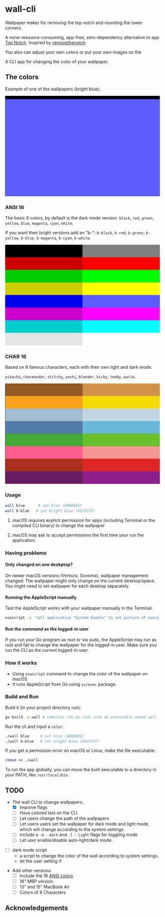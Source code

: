 # wall-cli

Wallpaper maker for removing the top notch and rounding the lower corners.

A none-resource-consuming, app-free, zero-dependency alternative to app [Top Notch](https://topnotch.app/). Inspired by [removethenotch](removethenotch.com)

You also can adjust your own colors or put your own images on the

A CLI app for changing the color of your wallpaper.

## The colors

Example of one of the wallpapers (bright blue):

<div align="center">
<img src="wallpapers/mbp-14/blue-b.png" max-width="300px">
</div>

### ANSI 16

The basic 8 colors, by default is the dark mode version:
`black`, `red`, `green`, `yellow`, `blue`, `magenta`, `cyan`, `white`.

If you want their bright versions add an "b-":
`b-black`, `b-red`, `b-green`, `b-yellow`, `b-blue`, `b-magenta`, `b-cyan`, `b-white`.

<div align="center">
<img src="wallpapers/ansi-16.png" max-width="300px">
</div>

### CHAR 16

Based on 8 famous characters, each with their own light and dark mode.

`pikachu`, `charmander`, `stitchy`, `yoshi`, `blender`, `kirby`, `teddy`, `wario`.

<div align="center">
<img src="wallpapers/char-16.png" max-width="300px">
</div>

### Usage

```sh
wall blue      # set blue (#0000EE)
wall b-blue   # set bright blue (#5C5CFF)
```

1. macOS requires explicit permission for apps (including Terminal or the compiled CLI binary) to change the wallpaper

1. macOS may ask to accept permissions the first time your run the application.

### Having problems

#### Only changed on one deskptop?

On newer macOS versions (Ventura, Sonoma), wallpaper management changed:
The wallpaper might only change on the current desktop/space.
You might need to set wallpaper for each desktop separately.

#### Running the AppleScript manually

Test the AppleScript works with your wallpaper manually in the Terminal:
```sh
osascript -e 'tell application "System Events" to set picture of every desktop to POSIX file "/absolute/path/to/image.jpg"'
```

#### Run the command as the logged-in user

If you run your Go program as root or via sudo, the AppleScript may run as root and fail to change the wallpaper for the logged-in user.
Make sure you run the CLI as the current logged-in user.

### How it works

- Using `osascript` command to change the color of the wallpaper on macOS.
- It runs AppleScript from Go using `os/exec` package.

### Build and Run

Build it (in your project directory run):
```sh
go build -o wall # compiles the Go code into an executable named wall
```

Run the cli and input a `color`:
```sh
./wall blue     # set blue (#0000EE)
./wall b-blue   # set bright blue (#5C5CFF)
```

If you get a permission error on macOS or Linux, make the file executable:
```sh
chmod +x ./wall
```

To run the app globally, you can move the built executable to a directory in your PATH, like `/usr/local/bin`.

## TODO

- The wall CLI to change wallpapers.
    - [x] Improve flags
    - [ ] Have colored text on the CLI
    - [ ] Let users change the path of the wallpapers
    - [ ] Let users users set the wallpaper for dark mode and light mode, which will change according to the system settings.
    - [ ] include a `-d` `--dark` and `-l` `--light` flags for toggling mode
    - [ ] Let user enable/disable auto-light/dark mode.

- [ ] dark mode script
    - a script to change the color of the wall according to system settings.
    - let the user setting if

- Add other versions
    - [ ] Include the 16 [ANSI colors](https://en.wikipedia.org/wiki/List_of_software_palettes)
    - [ ] 16" MBP version.
    - [ ] 13" and 15" MacBook Air
    - [ ] Colors of 8 Characters

## Acknowledgements

